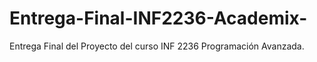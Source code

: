 # Entrega-Final-INF2236-Academix-
Entrega Final del Proyecto del curso INF 2236 Programación Avanzada.
